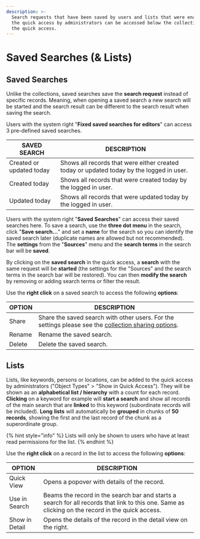 ```yaml
---
description: >-
  Search requests that have been saved by users and lists that were enabled for
  the quick access by administrators can be accessed below the collections in
  the quick access.
---
```


# Saved Searches (& Lists)

## Saved Searches

Unlike the collections, saved searches save the **search request** instead of specific records. Meaning, when opening a saved search a new search will be started and the search result can be different to the search result when saving the search.

Users with the system right "**Fixed saved searches for editors**" can access 3 pre-defined saved searches.&#x20;

| SAVED SEARCH             | DESCRIPTION                                                                              |
| ------------------------ | ---------------------------------------------------------------------------------------- |
| Created or updated today | Shows all records that were either created today or updated today by the logged in user. |
| Created today            | Shows all records that were created today by the logged in user.                         |
| Updated today            | Shows all records that were updated today by the logged in user.                         |



Users with the system right "**Saved Searches**" can access their saved searches here. To save a search, use the **three dot menu** in the search, click "**Save search...**" and set a **name** for the search so you can identify the saved search later (duplicate names are allowed but not recommended). The **settings** from the "**Sources**" menu and the **search** **terms** in the search bar will be **saved**.

By clicking on the **saved search** in the quick access, a **search** with the same request will be **started** (the settings for the "Sources" and the search terms in the search bar will be restored). You can then **modify the search** by removing or adding search terms or filter the result.

Use the **right click** on a saved search to access the following **options**:

| OPTION | DESCRIPTION                                                                                                                                      |
| ------ | ------------------------------------------------------------------------------------------------------------------------------------------------ |
| Share  | Share the saved search with other users. For the settings please see the [collection sharing options](collections-and-presentations.md#sharing). |
| Rename | Rename the saved search.                                                                                                                         |
| Delete | Delete the saved search.                                                                                                                         |



## Lists

Lists, like keywords, persons or locations, can be added to the quick access by administrators ("Object Types" > "Show in Quick Access"). They will be shown as an **alphabetical list / hierarchy** with a count for each record. **Clicking** on a keyword for example will **start a search** and show all records of the main search that are **linked** to this keyword (subordinate records will be included). **Long** **lists** will automatically be **grouped** in chunks of **50 records**, showing the first and the last record of the chunk as a superordinate group.

{% hint style="info" %}
Lists will only be shown to users who have at least read permissions for the list.
{% endhint %}

Use the **right click** on a record in the list to access the following **options**:

| OPTION         | DESCRIPTION                                                                                                                                       |
| -------------- | ------------------------------------------------------------------------------------------------------------------------------------------------- |
| Quick View     | Opens a popover with details of the record.                                                                                                       |
| Use in Search  | Beams the record in the search bar and starts a search for all records that link to this one. Same as clicking on the record in the quick access. |
| Show in Detail | Opens the details of the record in the detail view on the right.                                                                                  |
